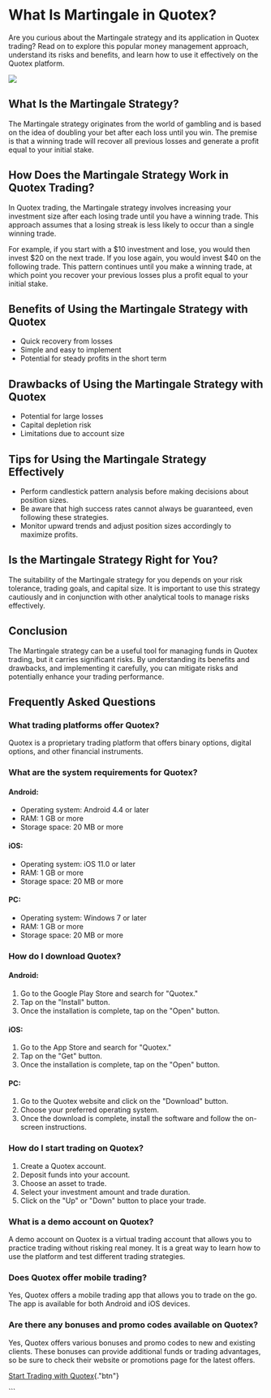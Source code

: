 # What Is Martingale in Quotex?

Are you curious about the Martingale strategy and its application in
Quotex trading? Read on to explore this popular money management
approach, understand its risks and benefits, and learn how to use it
effectively on the Quotex platform.

[![](https://static.quotex.io/files/4_en/300_250.jpg)](https://traff.sbs/brokerqxlid)

## What Is the Martingale Strategy?

The Martingale strategy originates from the world of gambling and is
based on the idea of doubling your bet after each loss until you win.
The premise is that a winning trade will recover all previous losses and
generate a profit equal to your initial stake.

## How Does the Martingale Strategy Work in Quotex Trading?

In Quotex trading, the Martingale strategy involves increasing your
investment size after each losing trade until you have a winning trade.
This approach assumes that a losing streak is less likely to occur than
a single winning trade.

For example, if you start with a \$10 investment and lose, you would
then invest \$20 on the next trade. If you lose again, you would invest
\$40 on the following trade. This pattern continues until you make a
winning trade, at which point you recover your previous losses plus a
profit equal to your initial stake.

## Benefits of Using the Martingale Strategy with Quotex

-   Quick recovery from losses
-   Simple and easy to implement
-   Potential for steady profits in the short term

## Drawbacks of Using the Martingale Strategy with Quotex

-   Potential for large losses
-   Capital depletion risk
-   Limitations due to account size

## Tips for Using the Martingale Strategy Effectively

-   Perform candlestick pattern analysis before making decisions about
    position sizes.
-   Be aware that high success rates cannot always be guaranteed, even
    following these strategies.
-   Monitor upward trends and adjust position sizes accordingly to
    maximize profits.

## Is the Martingale Strategy Right for You?

The suitability of the Martingale strategy for you depends on your risk
tolerance, trading goals, and capital size. It is important to use this
strategy cautiously and in conjunction with other analytical tools to
manage risks effectively.

## Conclusion

The Martingale strategy can be a useful tool for managing funds in
Quotex trading, but it carries significant risks. By understanding its
benefits and drawbacks, and implementing it carefully, you can mitigate
risks and potentially enhance your trading performance.

## Frequently Asked Questions

### What trading platforms offer Quotex?

Quotex is a proprietary trading platform that offers binary options,
digital options, and other financial instruments.

### What are the system requirements for Quotex?

#### Android:

-   Operating system: Android 4.4 or later
-   RAM: 1 GB or more
-   Storage space: 20 MB or more

#### iOS:

-   Operating system: iOS 11.0 or later
-   RAM: 1 GB or more
-   Storage space: 20 MB or more

#### PC:

-   Operating system: Windows 7 or later
-   RAM: 1 GB or more
-   Storage space: 20 MB or more

### How do I download Quotex?

#### Android:

1.  Go to the Google Play Store and search for "Quotex."
2.  Tap on the "Install" button.
3.  Once the installation is complete, tap on the "Open" button.

#### iOS:

1.  Go to the App Store and search for "Quotex."
2.  Tap on the "Get" button.
3.  Once the installation is complete, tap on the "Open" button.

#### PC:

1.  Go to the Quotex website and click on the "Download" button.
2.  Choose your preferred operating system.
3.  Once the download is complete, install the software and follow the
    on-screen instructions.

### How do I start trading on Quotex?

1.  Create a Quotex account.
2.  Deposit funds into your account.
3.  Choose an asset to trade.
4.  Select your investment amount and trade duration.
5.  Click on the "Up" or "Down" button to place your trade.

### What is a demo account on Quotex?

A demo account on Quotex is a virtual trading account that allows you to
practice trading without risking real money. It is a great way to learn
how to use the platform and test different trading strategies.

### Does Quotex offer mobile trading?

Yes, Quotex offers a mobile trading app that allows you to trade on the
go. The app is available for both Android and iOS devices.

### Are there any bonuses and promo codes available on Quotex?

Yes, Quotex offers various bonuses and promo codes to new and existing
clients. These bonuses can provide additional funds or trading
advantages, so be sure to check their website or promotions page for the
latest offers.

[Start Trading with
Quotex](\%22https://traff.sbs/brokerqxsignup\%22){."btn"}

\`\`\`

